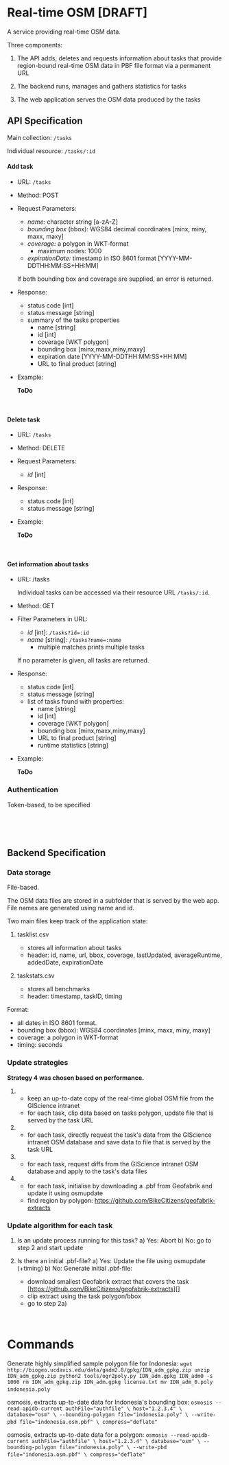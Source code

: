 # Real-time OSM [DRAFT]

A service providing real-time OSM data.

Three components:

1. The API adds, deletes and requests information about tasks that provide region-bound real-time
   OSM data in PBF file format via a permanent URL

2. The backend runs, manages and gathers statistics for tasks

3. The web application serves the OSM data produced by the tasks


## API Specification

Main collection: `/tasks`

Individual resource: `/tasks/:id`


#### Add task

* URL: `/tasks`

* Method: POST

* Request Parameters:

	- *name:* character string [a-zA-Z]
	- *bounding box* (bbox): WGS84 decimal coordinates [minx, miny, maxx, maxy]
	- *coverage:* a polygon in WKT-format
		- maximum nodes: 1000
	- *expirationDate:* timestamp in ISO 8601 format [YYYY-MM-DDTHH:MM:SS+HH:MM]

	If both bounding box and coverage are supplied, an error is returned.

* Response:

	- status code [int]
	- status message [string]
	- summary of the tasks properties
		- name [string]
		- id [int]
		- coverage [WKT polygon]
		- bounding box [minx,maxx,miny,maxy]
		- expiration date [YYYY-MM-DDTHH:MM:SS+HH:MM]
		- URL to final product [string]

* Example:

	**ToDo**

&nbsp;


#### Delete task

* URL: `/tasks`

* Method: DELETE

* Request Parameters:

	- *id* [int]

* Response:

	- status code [int]
	- status message [string]

* Example:

	**ToDo**

&nbsp;


#### Get information about tasks

* URL: /tasks

	Individual tasks can be accessed via their resource URL `/tasks/:id`.

* Method: GET

* Filter Parameters in URL:

	- *id* [int]: `/tasks?id=:id`
	- *name* [string]: `/tasks?name=:name`
		- multiple matches prints multiple tasks
	
	If no parameter is given, all tasks are returned.

* Response:

	- status code [int]
	- status message [string]
	- list of tasks found with properties:
		- name [string]
		- id [int]
		- coverage [WKT polygon]
		- bounding box [minx,maxx,miny,maxy]
		- URL to final product [string]
		- runtime statistics [string]

* Example:

	**ToDo**



### Authentication

Token-based, to be specified


&nbsp;

&nbsp;




## Backend Specification

### Data storage 

File-based. 

The OSM data files are stored in a subfolder that is served by
the web app. File names are generated using name and id.

Two main files keep track of the application state:

1. tasklist.csv
    - stores all information about tasks
	- header: id, name, url, bbox, coverage, lastUpdated, averageRuntime,
	  addedDate, expirationDate

2. taskstats.csv
    - stores all benchmarks
    - header: timestamp, taskID, timing

Format:
- all dates in ISO 8601 format.
- bounding box (bbox): WGS84 coordinates [minx, maxx, miny, maxy]
- coverage: a polygon in WKT-format
- timing: seconds



### Update strategies

**Strategy 4 was chosen based on performance.**

1. 
    - keep an up-to-date copy of the real-time global OSM file from the GIScience intranet
    - for each task, clip data based on tasks polygon, update file that is
      served by the task URL

2. 
    - for each task, directly request the task's data from the GIScience
      intranet OSM database and save data to file that is served by the task URL

3.  
    - for each task, request diffs from the GIScience intranet OSM database and
      apply to the task's data files

4.
	- for each task, initialise by downloading a .pbf from Geofabrik and update it using osmupdate
	- find region by polygon: https://github.com/BikeCitizens/geofabrik-extracts


### Update algorithm for each task

1. Is an update process running for this task?
   a) Yes: Abort
   b) No: go to step 2 and start update

2. Is there an initial .pbf-file?
   a) Yes: Update the file using osmupdate (+timing)
   b) No: Generate initial .pbf-file:
	  - download smallest Geofabrik extract that covers the task
[https://github.com/BikeCitizens/geofabrik-extracts][]
      - clip extract using the task polygon/bbox
      - go to step 2a)

&nbsp;


# Commands

Generate highly simplified sample polygon file for Indonesia:
`
wget http://biogeo.ucdavis.edu/data/gadm2.8/gpkg/IDN_adm_gpkg.zip
unzip IDN_adm_gpkg.zip
python2 tools/ogr2poly.py IDN_adm.gpkg IDN_adm0 -s 1000
rm IDN_adm_gpkg.zip IDN_adm.gpkg license.txt
mv IDN_adm_0.poly indonesia.poly
`
&nbsp;

osmosis, extracts up-to-date data for Indonesia's bounding box:
`
osmosis --read-apidb-current authFile="authfile" \
                             host="1.2.3.4" \
                             database="osm" \
        --bounding-polygon file="indonesia.poly" \
        --write-pbd file="indonesia.osm.pbf" \
                    compress="deflate"
`
&nbsp;

osmosis, extracts up-to-date data for a polygon:
`
osmosis --read-apidb-current authFile="authfile" \
                             host="1.2.3.4" \
                             database="osm" \
        --bounding-polygon file="indonesia.poly" \
        --write-pbd file="indonesia.osm.pbf" \
                    compress="deflate"
`
&nbsp;

